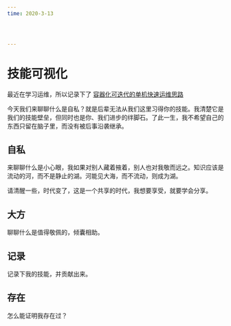 ```yaml
---
time: 2020-3-13




---
```


# 

# 技能可视化

最近在学习运维，所以记录下了 [容器化可迭代的单机快速运维思路](../computer/op/true_dev_ops.md)

今天我们来聊聊什么是自私？就是后辈无法从我们这里习得你的技能。我清楚它是我们的技能壁垒，但同时也是你、我们进步的绊脚石。了此一生，我不希望自己的东西只留在脑子里，而没有被后事沿袭继承。

## 自私

来聊聊什么是小心眼，我如果对别人藏着掖着，别人也对我敬而远之。知识应该是流动的河，而不是静止的湖。河能见大海，而不流动，则成为湖。

请清醒一些，时代变了，这是一个共享的时代，我想要享受，就要学会分享。

## 大方

聊聊什么是值得敬佩的，倾囊相助。

## 记录

记录下我的技能，并贡献出来。



## 存在

怎么能证明我存在过？



